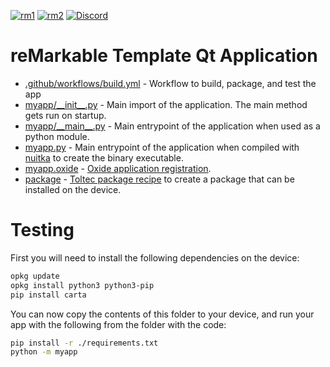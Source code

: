 [![rm1](https://img.shields.io/badge/rM1-supported-green)](https://remarkable.com/store/remarkable) [![rm2](https://img.shields.io/badge/rM2-supported-green)](https://remarkable.com/store/remarkable-2) [![Discord](https://img.shields.io/discord/385916768696139794.svg?label=reMarkable&logo=discord&logoColor=ffffff&color=7389D8&labelColor=6A7EC2)](https://discord.gg/ATqQGfu)

reMarkable Template Qt Application
==================================

- [.github/workflows/build.yml](.github/workflows/build.yml) - Workflow to build, package, and test the app
- [myapp/\_\_init\_\_.py](myapp/__init__.py) - Main import of the application. The main method gets run on startup.
- [myapp/\_\_main\_\_.py](myapp/__main__.py) - Main entrypoint of the application when used as a python module.
- [myapp.py](myapp.py) - Main entrypoint of the application when compiled with [nuitka](https://nuitka.net/) to create the binary executable.
- [myapp.oxide](myapp.oxide) - [Oxide application registration](https://oxide.eeems.codes/documentation/03_application_registration_format.html).
- [package](package) - [Toltec package recipe](https://github.com/toltec-dev/toltec/blob/stable/docs/package.md) to create a package that can be installed on the device.

Testing
=======

First you will need to install the following dependencies on the device:
```bash
opkg update
opkg install python3 python3-pip
pip install carta
```

You can now copy the contents of this folder to your device, and run your app with the following from the folder with the code:
```bash
pip install -r ./requirements.txt
python -m myapp
```

